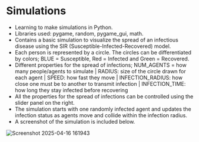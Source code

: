 # Simulations

- Learning to make simulations in Python.
- Libraries used: pygame, random, pygame_gui, math.
- Contains a basic simulation to visualize the spread of an infectious disease using the SIR (Susceptible-Infected-Recovered) model.
- Each person is represented by a circle. The circles can be differentiated by colors; BLUE = Susceptible, Red = Infected and Green = Recovered.
- Different properties for the spread of infections; NUM_AGENTS = how many people/agents to simulate | RADIUS: size of the circle drawn for each agent | SPEED: how fast they move | INFECTION_RADIUS: how close one must be to another to transmit infection | INFECTION_TIME: how long they stay infected before recovering
- All the properties for the spread of infections can be controlled using the slider panel on the right.
- The simulation starts with one randomly infected agent and updates the infection status as agents move and collide within the infection radius.
- A screenshot of the simulation is included below.
  
![Screenshot 2025-04-16 161943](https://github.com/user-attachments/assets/8ca4cb3b-c60d-4b8c-b7b2-196ff70fe983)

 

